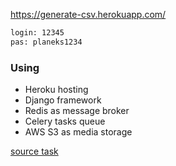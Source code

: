 https://generate-csv.herokuapp.com/   
```sh
login: 12345  
pas: planeks1234
```

### Using 
- Heroku hosting
- Django framework
- Redis as message broker
- Celery tasks queue
- AWS S3 as media storage

[source task](https://docs.google.com/document/d/1Ot6FNE9aEuiXT50QkWNm3Lg776hq-vTwelHCO4sEC5Y) 